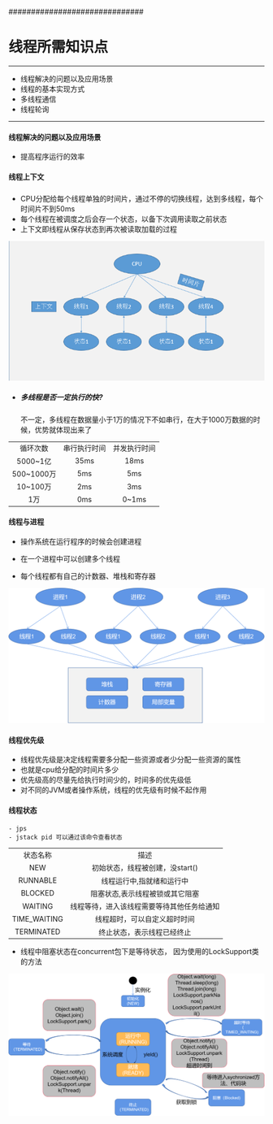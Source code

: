 ##############################
# 线程所需知识点
***
- 线程解决的问题以及应用场景
- 线程的基本实现方式
- 多线程通信
- 线程轮询

***

#### 线程解决的问题以及应用场景
- 提高程序运行的效率

#### 线程上下文

##### 
- CPU分配给每个线程单独的时间片，通过不停的切换线程，达到多线程，每个时间片不到50ms
- 每个线程在被调度之后会存一个状态，以备下次调用读取之前状态
- 上下文即线程从保存状态到再次被读取加载的过程 

![上下文](../img/thread/threadContext.png)

- ##### 多线程是否一定执行的快?
   不一定，多线程在数据量小于1万的情况下不如串行，在大于1000万数据的时候，优势就体现出来了
   
<table style="text-align: center">
    <tr>
        <td>循环次数</td>
        <td>串行执行时间</td>
        <td>并发执行时间</td>
    </tr>
    <tr>
            <td>5000~1亿</td>
            <td>35ms</td>
            <td>18ms</td>
    </tr>
        <tr>
                <td>500~1000万</td>
                <td>5ms</td>
                <td>5ms</td>
        </tr>
            <tr>
                    <td>10~100万</td>
                    <td>2ms</td>
                    <td>3ms</td>
            </tr>
            <tr>
                                <td>1万</td>
                                <td>0ms</td>
                                <td>0~1ms</td>
                        </tr>
</table>

#### 线程与进程
   - 操作系统在运行程序的时候会创建进程
   
   - 在一个进程中可以创建多个线程
   
   - 每个线程都有自己的计数器、堆栈和寄存器
   
![线程与进程](../img/thread/process.png)



#### 线程优先级
   - 线程优先级是决定线程需要多分配一些资源或者少分配一些资源的属性
   - 也就是cpu给分配的时间片多少
   - 优先级高的尽量先给执行时间少的，时间多的优先级低
   - 对不同的JVM或者操作系统，线程的优先级有时候不起作用

#### 线程状态
    
    - jps 
    - jstack pid 可以通过该命令查看状态

 <table style="text-align: center">
     <tr>
         <td>状态名称</td>
         <td>描述</td>
     </tr> 
     <tr>
              <td>NEW</td>
              <td>初始状态，线程被创建，没start()</td>
          </tr> 
          <tr>
                   <td>RUNNABLE</td>
                   <td>线程运行中,指就绪和运行中</td>
               </tr> 
               <tr>
                        <td>BLOCKED</td>
                        <td>阻塞状态,表示线程被锁或其它阻塞</td>
                    </tr> 
                    <tr>
                             <td>WAITING</td>
                             <td>线程等待，进入该线程需要等待其他任务给通知</td>
                         </tr> 
                         <tr>
                                                      <td>TIME_WAITING</td>
                                                      <td>线程超时，可以自定义超时时间</td>
                                                  </tr> 
                                                  <tr>
                                                                               <td>TERMINATED</td>
                                                                               <td>终止状态，表示线程已经终止</td>
                                                                           </tr> 
 </table>
 
 - 线程中阻塞状态在concurrent包下是等待状态，
 因为使用的LockSupport类的方法
 
 ![线程状态](../img/thread/state.png)      